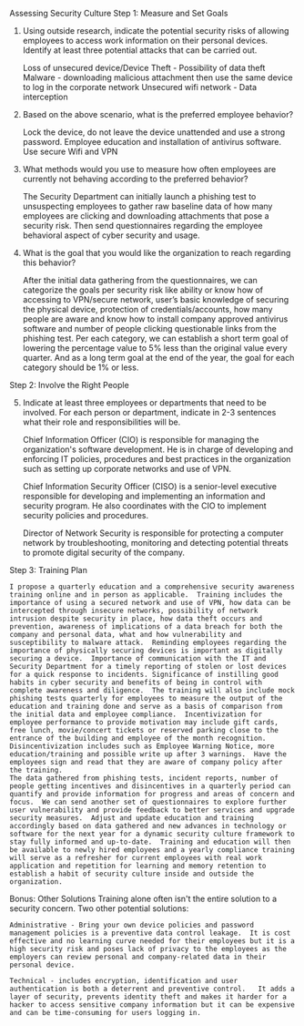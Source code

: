 Assessing Security Culture
Step 1: Measure and Set Goals

1.  Using outside research, indicate the potential security risks of allowing employees to access work information on their personal devices. Identify at least three potential attacks that can be carried out.

    Loss of unsecured device/Device Theft - Possibility of data theft
    Malware - downloading malicious attachment then use the same device to log in the corporate network 
    Unsecured wifi network - Data interception 

2.  Based on the above scenario, what is the preferred employee behavior?

    Lock the device, do not leave the device unattended and use a strong password.
    Employee education and installation of antivirus software. 
    Use secure Wifi and VPN

3.  What methods would you use to measure how often employees are currently not behaving according to the preferred behavior?

    The Security Department can initially launch a phishing test to unsuspecting employees to gather raw baseline data of how many employees are clicking and downloading attachments that pose a security risk.  Then send questionnaires regarding the employee behavioral aspect of cyber security and usage.

4.  What is the goal that you would like the organization to reach regarding this behavior?

    After the initial data gathering from the questionnaires,  we can categorize the goals per security risk like ability or know how of accessing to VPN/secure network, user’s basic knowledge of securing the physical device, protection of credentials/accounts, how many people are aware and know how to install company approved antivirus software and number of people clicking questionable links from the phishing test.  Per each category, we can establish a short term goal of lowering the percentage value to 5% less than the original value every quarter.  And as a long term goal at the end of the year, the goal for each category should be 1% or less. 


Step 2: Involve the Right People

5.  Indicate at least three employees or departments that need to be involved. For each person or department, indicate in 2-3 sentences what their role and responsibilities will be.

    Chief Information Officer (CIO) is responsible for managing the organization's software development.  He is in charge of developing and enforcing IT policies, procedures and best practices in the organization such as setting up corporate networks and use of VPN.

    Chief Information Security Officer (CISO) is a senior-level executive responsible for developing and implementing an information and security program.  He also coordinates with the CIO to implement security policies and procedures.

    Director of Network Security is responsible for protecting a computer network by troubleshooting, monitoring and detecting potential threats to promote digital security of the company. 


Step 3: Training Plan

    I propose a quarterly education and a comprehensive security awareness training online and in person as applicable.  Training includes the importance of using a secured network and use of VPN, how data can be intercepted through insecure networks, possibility of network intrusion despite security in place, how data theft occurs and prevention, awareness of implications of a data breach for both the company and personal data, what and how vulnerability and susceptibility to malware attack.  Reminding employees regarding the importance of physically securing devices is important as digitally securing a device.  Importance of communication with the IT and Security Department for a timely reporting of stolen or lost devices for a quick response to incidents. Significance of instilling good habits in cyber security and benefits of being in control with complete awareness and diligence.  The training will also include mock phishing tests quarterly for employees to measure the output of the education and training done and serve as a basis of comparison from the initial data and employee compliance.  Incentivization for employee performance to provide motivation may include gift cards, free lunch, movie/concert tickets or reserved parking close to the entrance of the building and employee of the month recognition.  Disincentivization includes such as Employee Warning Notice, more education/training and possible write up after 3 warnings.  Have the employees sign and read that they are aware of company policy after the training.  
    The data gathered from phishing tests, incident reports, number of people getting incentives and disincentives in a quarterly period can quantify and provide information for progress and areas of concern and focus.  We can send another set of questionnaires to explore further user vulnerability and provide feedback to better services and upgrade security measures.  Adjust and update education and training accordingly based on data gathered and new advances in technology or software for the next year for a dynamic security culture framework to stay fully informed and up-to-date.  Training and education will then be available to newly hired employees and a yearly compliance training will serve as a refresher for current employees with real work application and repetition for learning and memory retention to establish a habit of security culture inside and outside the organization.

Bonus: Other Solutions
Training alone often isn't the entire solution to a security concern.  Two other potential solutions:

    Administrative - Bring your own device policies and password management policies is a preventive data control leakage.  It is cost effective and no learning curve needed for their employees but it is a high security risk and poses lack of privacy to the employees as the employers can review personal and company-related data in their personal device. 

    Technical - includes encryption, identification and user authentication is both a deterrent and preventive control.   It adds a layer of security, prevents identity theft and makes it harder for a hacker to access sensitive company information but it can be expensive and can be time-consuming for users logging in. 
